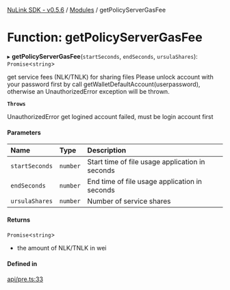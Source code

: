 [NuLink SDK - v0.5.6](../README.md) / [Modules](../modules.md) / getPolicyServerGasFee

# Function: getPolicyServerGasFee

▸ **getPolicyServerGasFee**(`startSeconds`, `endSeconds`, `ursulaShares`): `Promise`<`string`\>

get service fees (NLK/TNLK) for sharing files
Please unlock account with your password first by call getWalletDefaultAccount(userpassword), otherwise an UnauthorizedError exception will be thrown.

**`Throws`**

UnauthorizedError get logined account failed, must be login account first

#### Parameters

| Name | Type | Description |
| :------ | :------ | :------ |
| `startSeconds` | `number` | Start time of file usage application in seconds |
| `endSeconds` | `number` | End time of file usage application in seconds |
| `ursulaShares` | `number` | Number of service shares |

#### Returns

`Promise`<`string`\>

- the amount of NLK/TNLK in wei

#### Defined in

[api/pre.ts:33](https://github.com/NuLink-network/nulink-sdk/blob/9e77a59/src/api/pre.ts#L33)
